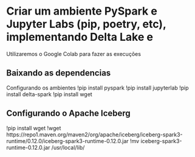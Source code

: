 # Criar um ambiente PySpark e Jupyter Labs (pip, poetry, etc), implementando Delta Lake e
<p>Utilizaremos o Google Colab para fazer as execuções</p>

## Baixando as dependencias
<p>Configurando os ambientes 
!pip install pyspark
!pip install jupyterlab
!pip install delta-spark
!pip install wget</p>

## Configurando o Apache Iceberg
<P>!pip install wget
!wget https://repo1.maven.org/maven2/org/apache/iceberg/iceberg-spark3-runtime/0.12.0/iceberg-spark3-runtime-0.12.0.jar
!mv iceberg-spark3-runtime-0.12.0.jar /usr/local/lib/</P>
